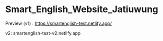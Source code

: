 # Smart_English_Website_Jatiuwung

Preview (v1) : https://smartenglish-test.netlify.app/

v2: smartenglish-test-v2.netlify.app
